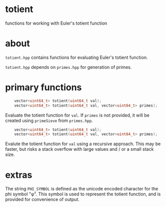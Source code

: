 # totient
functions for working with Euler's totient function

# about

`totient.hpp` contains functions for evaluating Euler's totient
function.

`totient.hpp` depends on `primes.hpp` for generation of primes.

# primary functions

```C++
    vector<uint64_t> totient(uint64_t val);
    vector<uint64_t> totient(uint64_t val, vector<uint64_t> primes);
```

Evaluate the totient function for `val`. If `primes` is not provided,
it will be created using `primeSieve` from `primes.hpp`.

```C++
    vector<uint64_t> totient(uint64_t val);
    vector<uint64_t> totient(uint64_t val, vector<uint64_t> primes);
```

Evalute the totient function for `val` using a recursive approach.
This may be faster, but risks a stack overflow with large values and /
or a small stack size.

# extras

The string `PHI_SYMBOL` is defined as the unicode encoded character for the
phi symbol "φ". This symbol is used to represent the totient function, and
is provided for convenience of output.
